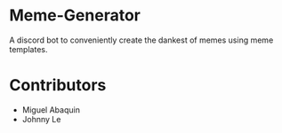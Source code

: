 # Meme-Generator
A discord bot to conveniently create the dankest of memes using meme templates.

# Contributors
- Miguel Abaquin
- Johnny Le
